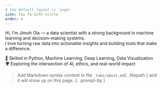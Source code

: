 ```yaml
---
# the default layout is 'page'
icon: fas fa-info-circle
order: 4
---
```


Hi, I'm Jimoh Ola — a data scientist with a strong background in machine learning and decision-making systems.  
I love turning raw data into actionable insights and building tools that make a difference.

🚀 Skilled in Python, Machine Learning, Deep Learning, Data Visualization  
🌍 Exploring the intersection of AI, ethics, and real-world impact

> Add Markdown syntax content to file `_tabs/about.md`{: .filepath } and it will show up on this page.
{: .prompt-tip }
